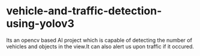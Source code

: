 # vehicle-and-traffic-detection-using-yolov3
Its an opencv based AI project which is capable of detecting the number of vehicles and objects in the view.It can also alert us upon traffic if it occured.
